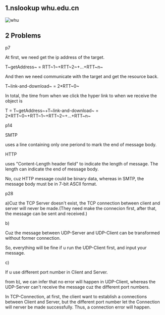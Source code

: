 ## 1.nslookup whu.edu.cn

![whu](https://raw.githubusercontent.com/GqqGGqqG/Homework-Network-And-Distributed-Computing/master/imgs/hw4-p1.png)



## 2 Problems

p7

At first, we need get the ip address of the target.

T~getAddress~ = RTT~1~+RTT~2~+...+RTT~n~

And then we need communicate with the target and get the resource back.

T~link-and-download~ = 2*RTT~0~

In total, the time from when we click the hyper link to when we receive the object is

T = T~getAddress~+T~link-and-download~ = 2*RTT~0~+RTT~1~+RTT~2~+...+RTT~n~



p14

SMTP

uses a line containing only one periond to mark the end of message body.

HTTP

uses "Content-Length header field" to indicate the length of message.  The length can indicate the end of message body.

No, cuz HTTP message could be binary data, whereas in SMTP, the message body must be in 7-bit ASCⅡ format.



p28

a)Cuz the TCP Server doesn't exist, the TCP connection between client and server will never be made.(They need make the connecion first, after that, the message can be sent and received.)

b)

Cuz the message between UDP-Server and UDP-Client can be transformed without former connection.

So, everything will be fine if u run the UDP-Client first, and input your message.

c)

If u use different port number in Client and Server.

from b), we can infer that no error will happen in UDP-Client, whereas the UDP-Server can't receive the message cuz the different port numbers.

In TCP-Connection, at first, the client want to establish a connections  between Client and Server, but the different port number let the Connection will nerver be made successfully. Thus, a connection error will happen.

